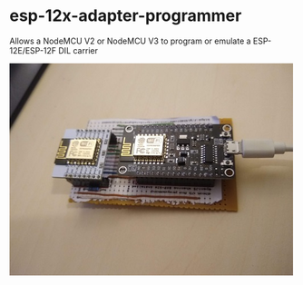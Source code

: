 # esp-12x-adapter-programmer

Allows a NodeMCU V2 or NodeMCU V3 to program or emulate a ESP-12E/ESP-12F DIL carrier

![image](doc/photo-above.jpg)

